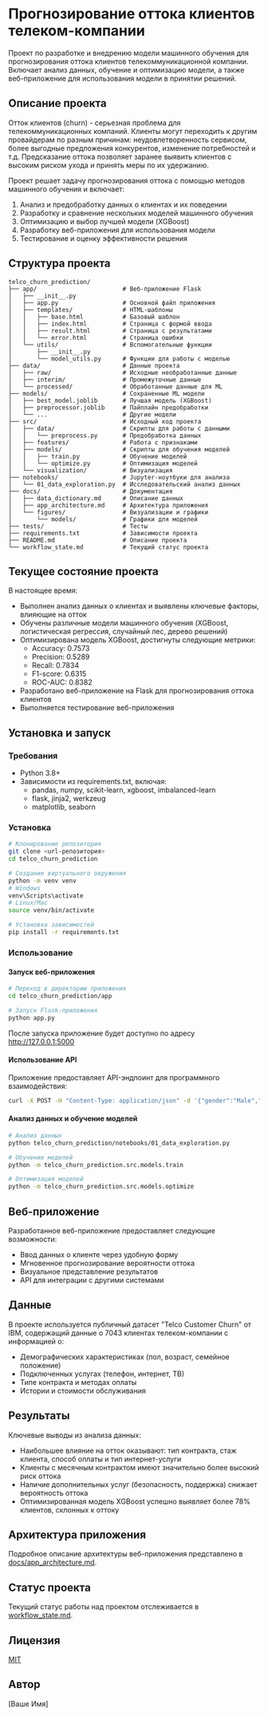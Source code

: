 # Прогнозирование оттока клиентов телеком-компании

Проект по разработке и внедрению модели машинного обучения для прогнозирования оттока клиентов телекоммуникационной компании. Включает анализ данных, обучение и оптимизацию модели, а также веб-приложение для использования модели в принятии решений.

## Описание проекта

Отток клиентов (churn) - серьезная проблема для телекоммуникационных компаний. Клиенты могут переходить к другим провайдерам по разным причинам: неудовлетворенность сервисом, более выгодные предложения конкурентов, изменение потребностей и т.д. Предсказание оттока позволяет заранее выявить клиентов с высоким риском ухода и принять меры по их удержанию.

Проект решает задачу прогнозирования оттока с помощью методов машинного обучения и включает:

1. Анализ и предобработку данных о клиентах и их поведении
2. Разработку и сравнение нескольких моделей машинного обучения
3. Оптимизацию и выбор лучшей модели (XGBoost)
4. Разработку веб-приложения для использования модели
5. Тестирование и оценку эффективности решения

## Структура проекта

```
telco_churn_prediction/
├── app/                        # Веб-приложение Flask
│   ├── __init__.py
│   ├── app.py                  # Основной файл приложения
│   ├── templates/              # HTML-шаблоны
│   │   ├── base.html           # Базовый шаблон
│   │   ├── index.html          # Страница с формой ввода
│   │   ├── result.html         # Страница с результатами
│   │   └── error.html          # Страница ошибки
│   └── utils/                  # Вспомогательные функции
│       ├── __init__.py
│       └── model_utils.py      # Функции для работы с моделью
├── data/                       # Данные проекта
│   ├── raw/                    # Исходные необработанные данные
│   ├── interim/                # Промежуточные данные
│   └── processed/              # Обработанные данные для ML
├── models/                     # Сохраненные ML модели
│   ├── best_model.joblib       # Лучшая модель (XGBoost)
│   ├── preprocessor.joblib     # Пайплайн предобработки
│   └── ...                     # Другие модели
├── src/                        # Исходный код проекта
│   ├── data/                   # Скрипты для работы с данными
│   │   └── preprocess.py       # Предобработка данных
│   ├── features/               # Работа с признаками
│   ├── models/                 # Скрипты для обучения моделей
│   │   ├── train.py            # Обучение моделей
│   │   └── optimize.py         # Оптимизация моделей
│   └── visualization/          # Визуализация
├── notebooks/                  # Jupyter-ноутбуки для анализа
│   └── 01_data_exploration.py  # Исследовательский анализ данных
├── docs/                       # Документация
│   ├── data_dictionary.md      # Описание данных
│   ├── app_architecture.md     # Архитектура приложения
│   └── figures/                # Визуализации и графики
│       └── models/             # Графики для моделей
├── tests/                      # Тесты
├── requirements.txt            # Зависимости проекта
├── README.md                   # Описание проекта
└── workflow_state.md           # Текущий статус проекта
```

## Текущее состояние проекта

В настоящее время:
- Выполнен анализ данных о клиентах и выявлены ключевые факторы, влияющие на отток
- Обучены различные модели машинного обучения (XGBoost, логистическая регрессия, случайный лес, дерево решений)
- Оптимизирована модель XGBoost, достигнуты следующие метрики:
  - Accuracy: 0.7573
  - Precision: 0.5289
  - Recall: 0.7834
  - F1-score: 0.6315
  - ROC-AUC: 0.8382
- Разработано веб-приложение на Flask для прогнозирования оттока клиентов
- Выполняется тестирование веб-приложения

## Установка и запуск

### Требования
- Python 3.8+
- Зависимости из requirements.txt, включая:
  - pandas, numpy, scikit-learn, xgboost, imbalanced-learn
  - flask, jinja2, werkzeug
  - matplotlib, seaborn

### Установка

```bash
# Клонирование репозитория
git clone <url-репозитория>
cd telco_churn_prediction

# Создание виртуального окружения
python -m venv venv
# Windows
venv\Scripts\activate
# Linux/Mac
source venv/bin/activate

# Установка зависимостей
pip install -r requirements.txt
```

### Использование

#### Запуск веб-приложения

```bash
# Переход в директорию приложения
cd telco_churn_prediction/app

# Запуск Flask-приложения
python app.py
```

После запуска приложение будет доступно по адресу http://127.0.0.1:5000

#### Использование API

Приложение предоставляет API-эндпоинт для программного взаимодействия:

```bash
curl -X POST -H "Content-Type: application/json" -d '{"gender":"Male","SeniorCitizen":"No","Partner":"Yes",...}' http://127.0.0.1:5000/api/predict
```

#### Анализ данных и обучение моделей

```bash
# Анализ данных
python telco_churn_prediction/notebooks/01_data_exploration.py

# Обучение моделей
python -m telco_churn_prediction.src.models.train

# Оптимизация моделей
python -m telco_churn_prediction.src.models.optimize
```

## Веб-приложение

Разработанное веб-приложение предоставляет следующие возможности:
- Ввод данных о клиенте через удобную форму
- Мгновенное прогнозирование вероятности оттока
- Визуальное представление результатов
- API для интеграции с другими системами

## Данные

В проекте используется публичный датасет "Telco Customer Churn" от IBM, содержащий данные о 7043 клиентах телеком-компании с информацией о:
- Демографических характеристиках (пол, возраст, семейное положение)
- Подключенных услугах (телефон, интернет, ТВ)
- Типе контракта и методах оплаты
- Истории и стоимости обслуживания

## Результаты

Ключевые выводы из анализа данных:
- Наибольшее влияние на отток оказывают: тип контракта, стаж клиента, способ оплаты и тип интернет-услуги
- Клиенты с месячным контрактом имеют значительно более высокий риск оттока
- Наличие дополнительных услуг (безопасность, поддержка) снижает вероятность оттока
- Оптимизированная модель XGBoost успешно выявляет более 78% клиентов, склонных к оттоку

## Архитектура приложения

Подробное описание архитектуры веб-приложения представлено в [docs/app_architecture.md](docs/app_architecture.md).

## Статус проекта

Текущий статус работы над проектом отслеживается в [workflow_state.md](workflow_state.md).

## Лицензия

[MIT](LICENSE)

## Автор

[Ваше Имя] 